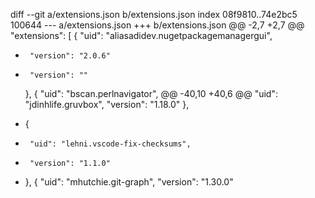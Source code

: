 diff --git a/extensions.json b/extensions.json
index 08f9810..74e2bc5 100644
--- a/extensions.json
+++ b/extensions.json
@@ -2,7 +2,7 @@
   "extensions": [
     {
       "uid": "aliasadidev.nugetpackagemanagergui",
-      "version": "2.0.6"
+      "version": ""
     },
     {
       "uid": "bscan.perlnavigator",
@@ -40,10 +40,6 @@
       "uid": "jdinhlife.gruvbox",
       "version": "1.18.0"
     },
-    {
-      "uid": "lehni.vscode-fix-checksums",
-      "version": "1.1.0"
-    },
     {
       "uid": "mhutchie.git-graph",
       "version": "1.30.0"
